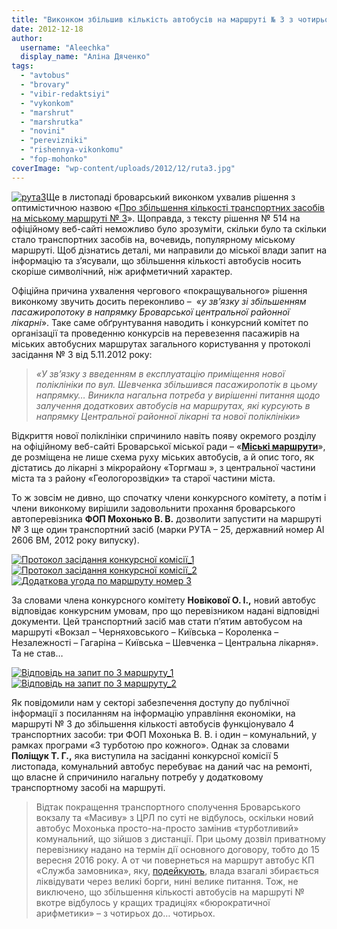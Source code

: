 ```yaml
---
title: "Виконком збільшив кількість автобусів на маршруті № 3 з чотирьох до… чотирьох?"
date: 2012-12-18
author: 
  username: "Aleechka"
  display_name: "Аліна Дяченко"
tags: 
  - "avtobus"
  - "brovary"
  - "vibir-redaktsiyi"
  - "vykonkom"
  - "marshrut"
  - "marshrutka"
  - "novini"
  - "perevizniki"
  - "rishennya-vikonkomu"
  - "fop-mohonko"
coverImage: "wp-content/uploads/2012/12/ruta3.jpg"
---
```


[![](https://mpz.brovary.org/wp-content/uploads/2012/12/ruta3.jpg "рута3")](https://mpz.brovary.org/wp-content/uploads/2012/12/ruta3.jpg)Ще в листопаді броварський виконком ухвалив рішення з оптимістичною назвою «[Про збільшення кількості транспортних засобів на міському маршруті № 3](http://docs.brovary.org/p5989/13.11.2012/514)». Щоправда, з тексту рішення № 514 на офіційному веб-сайті неможливо було зрозуміти, скільки було та скільки стало транспортних засобів на, вочевидь, популярному міському маршруті. Щоб дізнатись деталі, ми направили до міської влади запит на інформацію та з’ясували, що збільшення кількості автобусів носить скоріше символічний, ніж арифметичний характер.

Офіційна причина ухвалення чергового «покращувального» рішення виконкому звучить досить переконливо –  «_у зв’язку зі збільшенням пасажиропотоку в напрямку Броварської центральної районної лікарні_». Таке саме обґрунтування наводить і конкурсний комітет по організації та проведенню конкурсів на перевезення пасажирів на міських автобусних маршрутах загального користування у протоколі засідання № 3 від 5.11.2012 року:

> _«У зв’язку з введенням в експлуатацію приміщення нової поліклініки по вул. Шевченка збільшився пасажиропотік в цьому напрямку… Виникла нагальна потреба у вирішенні питання щодо залучення додаткових автобусів на маршрутах, які курсують в напрямку Центральної районної лікарні та нової поліклініки»_

Відкриття нової поліклініки спричинило навіть появу окремого розділу на офіційному веб-сайті Броварської міської ради – «**[Міські маршрути](http://brovary.kiev.ua/miski_marshruty)**», де розміщена не лише схема руху міських автобусів, а й опис того, як дістатись до лікарні з мікрорайону «Торгмаш », з центральної частини міста та з району «Геологорозвідки» та старої частини міста.

То ж зовсім не дивно, що спочатку члени конкурсного комітету, а потім і члени виконкому вирішили задовольнити прохання броварського автоперевізника **ФОП Мохонько В. В.** дозволити запустити на маршруті № 3 ще один транспортний засіб (марки РУТА – 25, державний номер АІ 2606 ВМ, 2012 року випуску).

[![](https://mpz.brovary.org/wp-content/uploads/2012/12/Protokol-zasidannya-konkursnoyi-komisiyi_1.jpg "Протокол засідання конкурсної комісії_1")](https://mpz.brovary.org/wp-content/uploads/2012/12/Protokol-zasidannya-konkursnoyi-komisiyi_1.jpg)[![](https://mpz.brovary.org/wp-content/uploads/2012/12/Protokol-zasidannya-konkursnoyi-komisiyi_2.jpg "Протокол засідання конкурсної комісії_2")](https://mpz.brovary.org/wp-content/uploads/2012/12/Protokol-zasidannya-konkursnoyi-komisiyi_2.jpg)[![](https://mpz.brovary.org/wp-content/uploads/2012/12/Dodatkova-ugoda-po-marshrutu-nomer-3.jpg "Додаткова угода по маршруту номер 3")](https://mpz.brovary.org/wp-content/uploads/2012/12/Dodatkova-ugoda-po-marshrutu-nomer-3.jpg)

За словами члена конкурсного комітету **Новікової О. І.,** новий автобус відповідає конкурсним умовам, про що перевізником надані відповідні документи. Цей транспортний засіб мав стати п’ятим автобусом на маршруті «Вокзал – Черняховського – Київська – Короленка – Незалежності – Гагаріна – Київська – Шевченка – Центральна лікарня». Та не став…

[![](https://mpz.brovary.org/wp-content/uploads/2012/12/Vidpovid-na-zapit-po-3-marshrutu_1.jpg "Відповідь на запит по 3 маршруту_1")](https://mpz.brovary.org/wp-content/uploads/2012/12/Vidpovid-na-zapit-po-3-marshrutu_1.jpg)[![](https://mpz.brovary.org/wp-content/uploads/2012/12/Vidpovid-na-zapit-po-3-marshrutu_2.jpg "Відповідь на запит по 3 маршруту_2")](https://mpz.brovary.org/wp-content/uploads/2012/12/Vidpovid-na-zapit-po-3-marshrutu_2.jpg)

Як повідомили нам у секторі забезпечення доступу до публічної інформації з посиланням на інформацію управління економіки, на маршруті № 3 до збільшення кількості автобусів функціонувало 4 транспортних засоби: три ФОП Мохонька В. В. і один – комунальний, у рамках програми «З турботою про кожного». Однак за словами **Поліщук Т. Г.,** яка виступила на засіданні конкурсної комісії 5 листопада, комунальний автобус перебуває на даний час на ремонті, що власне й спричинило нагальну потребу у додатковому транспортному засобі на маршруті.

> Відтак покращення транспортного сполучення Броварського вокзалу та «Масиву» з ЦРЛ по суті не відбулось, оскільки новий автобус Мохонька просто-на-просто замінив «турботливий» комунальний, що зійшов з дистанції. При цьому дозвіл приватному перевізнику надано на термін дії основного договору, тобто до 15 вересня 2016 року. А от чи повернеться на маршрут автобус КП «Служба замовника», яку, [подейкують](https://mpz.brovary.org/deputat-brovarska-vlada-zmushena-likviduvati-kp-sluzhba-zamovnika-cherez-velichezni-borgi/), влада взагалі збирається ліквідувати через великі борги, нині велике питання. Тож, не виключено, що збільшення кількості автобусів на маршруті № вкотре відбулось у кращих традиціях «бюрократичної арифметики» – з чотирьох до… чотирьох.
